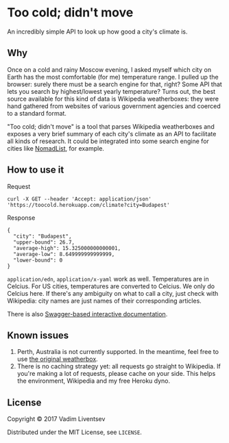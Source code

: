 # Too cold; didn't move

An incredibly simple API to look up how good a city's climate is.

## Why

Once on a cold and rainy Moscow evening, I asked myself which city on Earth has the most comfortable (for me) temperature range. I pulled up the browser: surely there must be a search engine for that, right? Some API that lets you search by highest/lowest yearly temperature? Turns out, the best source available for this kind of data is Wikipedia weatherboxes: they were hand gathered from websites of various government agencies and coerced to a standard format. 

"Too cold; didn't move" is a tool that parses Wikipedia weatherboxes and exposes a very brief summary of each city's climate as an API to facilitate all kinds of research. It could be integrated into some search engine for cities like [NomadList](https://nomadlist.com/), for example.

## How to use it

Request

```
curl -X GET --header 'Accept: application/json' 'https://toocold.herokuapp.com/climate?city=Budapest'
```

Response

```
{
  "city": "Budapest",
  "upper-bound": 26.7,
  "average-high": 15.325000000000001,
  "average-low": 8.649999999999999,
  "lower-bound": 0
}
```

`application/edn`, `application/x-yaml` work as well. Temperatures are in Celcius. For US cities, temperatures are converted to Celcius. We only do Celcius here. If there's any ambiguity on what to call a city, just check with Wikipedia: city names are just names of their corresponding articles.

There is also [Swagger-based interactive documentation](https://toocold.herokuapp.com/).

## Known issues

1. Perth, Australia is not currently supported. In the meantime, feel free to use [the original weatherbox](https://en.wikipedia.org/wiki/Perth#Climate).
2. There is no caching strategy yet: all requests go straight to Wikipedia. If you're making a lot of requests, please cache on your side. This helps the environment, Wikipedia and my free Heroku dyno.

## License

Copyright © 2017 Vadim Liventsev

Distributed under the MIT License, see `LICENSE`.
